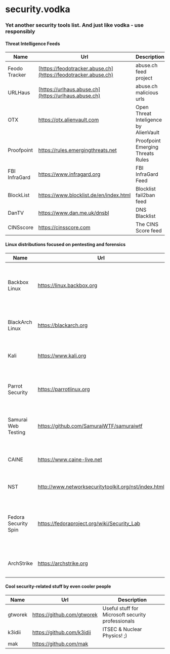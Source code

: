 # security.vodka

### Yet another security tools list. And just like vodka - use responsibly



#### Threat Intelligence Feeds

| Name | Url | Description |
|------|-----|-------------|
| Feodo Tracker | [https://feodotracker.abuse.ch](https://feodotracker.abuse.ch) | abuse.ch feed project |
| URLHaus | [https://urlhaus.abuse.ch](https://urlhaus.abuse.ch) | abuse.ch malicious urls |
| OTX | https://otx.alienvault.com | Open Threat Inteligence by AlienVault |
| Proofpoint | https://rules.emergingthreats.net | Proofpoint Emerging Threats Rules |
| FBI InfraGard | https://www.infragard.org | FBI InfraGard Feed | 
| BlockList | https://www.blocklist.de/en/index.html | Blocklist fail2ban feed |
| DanTV | https://www.dan.me.uk/dnsbl | DNS Blacklist | 
| CINSscore | https://cinsscore.com | The CINS Score feed | 



#### Linux distributions focused on pentesting and forensics

| Name | Url | Description |
|------|-----|-------------|
| Backbox Linux | https://linux.backbox.org | penetration testing and security assessment oriented Linux distribution |
| BlackArch Linux | https://blackarch.org |  Arch Linux-based penetration testing distribution |
| Kali | https://www.kali.org | Debian-based pentesting distribution |
| Parrot Security | https://parrotlinux.org | The ultimate framework for your Cyber Security operations |
| Samurai Web Testing | https://github.com/SamuraiWTF/samuraiwtf | Virtual machines framework for pentesting | 
| CAINE | https://www.caine-live.net | Ubuntu based live CD for forensic analysis | 
| NST | http://www.networksecuritytoolkit.org/nst/index.html | Network Security Toolkit |
| Fedora Security Spin | https://fedoraproject.org/wiki/Security_Lab | Fedora based live CD for security auditing, forensics and pentesting |
| ArchStrike | https://archstrike.org | Arch Linux respository for security professionals | 



#### Cool security-related stuff by even cooler people 

| Name | Url | Description |
|------|-----|-------------|
| gtworek | https://github.com/gtworek | Useful stuff for Microsoft security professionals |
| k3idii | https://github.com/k3idii | ITSEC & Nuclear Physics! ;) |
| mak | https://github.com/mak |  |

